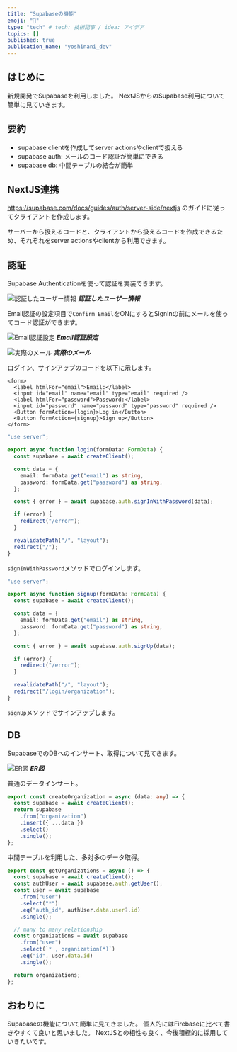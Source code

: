 ```yaml
---
title: "Supabaseの機能"
emoji: "🎃"
type: "tech" # tech: 技術記事 / idea: アイデア
topics: []
published: true
publication_name: "yoshinani_dev"
---
```


## はじめに

新規開発でSupabaseを利用しました。
NextJSからのSupabase利用について簡単に見ていきます。

## 要約

- supabase clientを作成してserver actionsやclientで扱える
- supabase auth: メールのコード認証が簡単にできる
- supabase db: 中間テーブルの結合が簡単

## NextJS連携

<https://supabase.com/docs/guides/auth/server-side/nextjs> のガイドに従ってクライアントを作成します。

サーバーから扱えるコードと、クライアントから扱えるコードを作成できるため、それぞれをserver actionsやclientから利用できます。

## 認証

Supabase Authenticationを使って認証を実装できます。

![認証したユーザー情報](https://storage.googleapis.com/zenn-user-upload/41af6f3a6503-20241125.png)
***認証したユーザー情報***

Email認証の設定項目で`Confirm Email`をONにするとSignInの前にメールを使ってコード認証ができます。

![Email認証設定](https://storage.googleapis.com/zenn-user-upload/dc80a84f7768-20241125.png)
***Email認証設定***

![実際のメール](https://storage.googleapis.com/zenn-user-upload/0f0229997d6a-20241126.png)
***実際のメール***

ログイン、サインアップのコードを以下に示します。

```tsx:form.tsx
<form>
  <label htmlFor="email">Email:</label>
  <input id="email" name="email" type="email" required />
  <label htmlFor="password">Password:</label>
  <input id="password" name="password" type="password" required />
  <Button formAction={login}>Log in</Button>
  <Button formAction={signup}>Sign up</Button>
</form>
```

```ts:login.ts
"use server";

export async function login(formData: FormData) {
  const supabase = await createClient();

  const data = {
    email: formData.get("email") as string,
    password: formData.get("password") as string,
  };

  const { error } = await supabase.auth.signInWithPassword(data);

  if (error) {
    redirect("/error");
  }

  revalidatePath("/", "layout");
  redirect("/");
}
```

`signInWithPassword`メソッドでログインします。

```ts:signup.ts
"use server";

export async function signup(formData: FormData) {
  const supabase = await createClient();

  const data = {
    email: formData.get("email") as string,
    password: formData.get("password") as string,
  };

  const { error } = await supabase.auth.signUp(data);

  if (error) {
    redirect("/error");
  }

  revalidatePath("/", "layout");
  redirect("/login/organization");
}
```

`signUp`メソッドでサインアップします。

## DB

SupabaseでのDBへのインサート、取得について見てきます。

![ER図](https://storage.googleapis.com/zenn-user-upload/8e56bfba6af1-20241125.png)
***ER図***

普通のデータインサート。

```ts
export const createOrganization = async (data: any) => {
  const supabase = await createClient();
  return supabase
    .from("organization")
    .insert({ ...data })
    .select()
    .single(); 
};
```

中間テーブルを利用した、多対多のデータ取得。

```ts
export const getOrganizations = async () => {
  const supabase = await createClient();
  const authUser = await supabase.auth.getUser();
  const user = await supabase
    .from("user")
    .select("*")
    .eq("auth_id", authUser.data.user?.id)
    .single();

  // many to many relationship
  const organizations = await supabase
    .from("user")
    .select(`* , organization(*)`)
    .eq("id", user.data.id)
    .single();

  return organizations;
};
```

## おわりに

Supabaseの機能について簡単に見てきました。
個人的にはFirebaseに比べて書きやすくて良いと思いました。
NextJSとの相性も良く、今後積極的に採用していきたいです。
